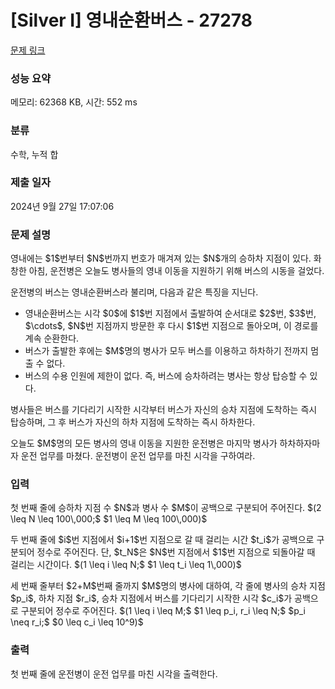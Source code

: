 # [Silver I] 영내순환버스 - 27278 

[문제 링크](https://www.acmicpc.net/problem/27278) 

### 성능 요약

메모리: 62368 KB, 시간: 552 ms

### 분류

수학, 누적 합

### 제출 일자

2024년 9월 27일 17:07:06

### 문제 설명

<p>영내에는 $1$번부터 $N$번까지 번호가 매겨져 있는 $N$개의 승하차 지점이 있다. 화창한 아침, 운전병은 오늘도 병사들의 영내 이동을 지원하기 위해 버스의 시동을 걸었다.</p>

<p>운전병의 버스는 영내순환버스라 불리며, 다음과 같은 특징을 지닌다.</p>

<ul>
	<li>영내순환버스는 시각 $0$에 $1$번 지점에서 출발하여 순서대로 $2$번, $3$번, $\cdots$, $N$번 지점까지 방문한 후 다시 $1$번 지점으로 돌아오며, 이 경로를 계속 순환한다.</li>
	<li>버스가 출발한 후에는 $M$명의 병사가 모두 버스를 이용하고 하차하기 전까지 멈출 수 없다.</li>
	<li>버스의 수용 인원에 제한이 없다. 즉, 버스에 승차하려는 병사는 항상 탑승할 수 있다.</li>
</ul>

<p>병사들은 버스를 기다리기 시작한 시각부터 버스가 자신의 승차 지점에 도착하는 즉시 탑승하며, 그 후 버스가 자신의 하차 지점에 도착하는 즉시 하차한다.</p>

<p>오늘도 $M$명의 모든 병사의 영내 이동을 지원한 운전병은 마지막 병사가 하차하자마자 운전 업무를 마쳤다. 운전병이 운전 업무를 마친 시각을 구하여라.</p>

### 입력 

 <p>첫 번째 줄에 승하차 지점 수 $N$과 병사 수 $M$이 공백으로 구분되어 주어진다. $(2 \leq N \leq 100\,000;$ $1 \leq M \leq 100\,000)$</p>

<p>두 번째 줄에 $i$번 지점에서 $i+1$번 지점으로 갈 때 걸리는 시간 $t_i$가 공백으로 구분되어 정수로 주어진다. 단, $t_N$은 $N$번 지점에서 $1$번 지점으로 되돌아갈 때 걸리는 시간이다. $(1 \leq i \leq N;$ $1 \leq t_i \leq 1\,000)$ </p>

<p>세 번째 줄부터 $2+M$번째 줄까지 $M$명의 병사에 대하여, 각 줄에 병사의 승차 지점 $p_i$, 하차 지점 $r_i$, 승차 지점에서 버스를 기다리기 시작한 시각 $c_i$가 공백으로 구분되어 정수로 주어진다. $(1 \leq i \leq M;$ $1 \leq p_i, r_i \leq N;$ $p_i \neq r_i;$ $0 \leq c_i \leq 10^9)$</p>

### 출력 

 <p>첫 번째 줄에 운전병이 운전 업무를 마친 시각을 출력한다.</p>

